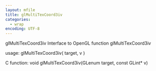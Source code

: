 ```yaml
---
layout: mfile
title: glMultiTexCoord3iv
categories:
  - wrap
encoding: UTF-8
---
```


glMultiTexCoord3iv  Interface to OpenGL function glMultiTexCoord3iv

usage:  glMultiTexCoord3iv( target, v )

C function:  void glMultiTexCoord3iv(GLenum target, const GLint\* v)
